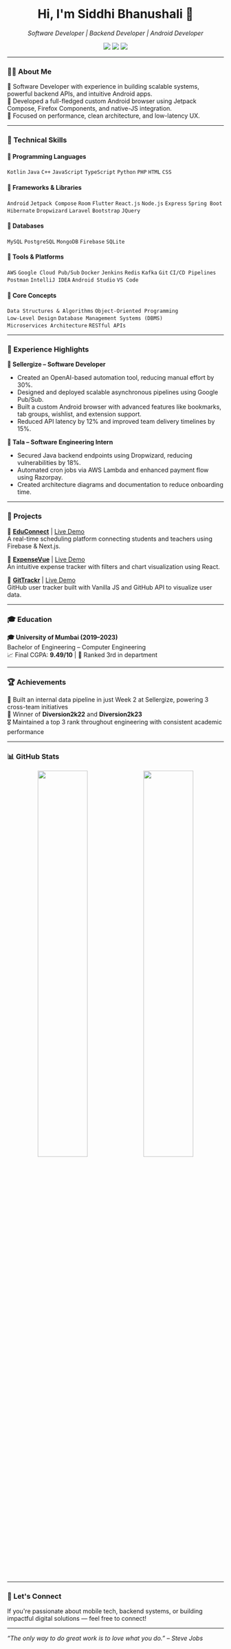 <h1 align="center">Hi, I'm Siddhi Bhanushali 👋</h1>
<p align="center">
  <em>Software Developer | Backend Developer | Android Developer</em><br/>
</p>

<p align="center">
  <a href="https://www.linkedin.com/in/siddhi-bhanushali/"><img src="https://img.shields.io/badge/LinkedIn-Connect-blue?style=flat-square&logo=linkedin"></a>
  <a href="https://github.com/siddhi-244"><img src="https://img.shields.io/github/followers/siddhi-244?label=Follow&style=social"></a>
  <a href="https://siddhi-bhanushali.netlify.app"><img src="https://img.shields.io/badge/Portfolio-Visit-green?style=flat-square&logo=google-chrome"></a>
</p>

---

### 👩‍💻 About Me

🚀 Software Developer with experience in building scalable systems, powerful backend APIs, and intuitive Android apps.  
📱 Developed a full-fledged custom Android browser using Jetpack Compose, Firefox Components, and native-JS integration.  
🎯 Focused on performance, clean architecture, and low-latency UX.  

---

### 🧠 Technical Skills

#### 🔹 Programming Languages
`Kotlin` `Java` `C++` `JavaScript` `TypeScript` `Python` `PHP` `HTML` `CSS`

#### 🔹 Frameworks & Libraries
`Android` `Jetpack Compose` `Room` `Flutter` `React.js` `Node.js` `Express` `Spring Boot` `Hibernate` `Dropwizard` `Laravel` `Bootstrap` `JQuery`

#### 🔹 Databases
`MySQL` `PostgreSQL` `MongoDB` `Firebase` `SQLite`

#### 🔹 Tools & Platforms
`AWS` `Google Cloud Pub/Sub` `Docker` `Jenkins` `Redis` `Kafka` `Git` `CI/CD Pipelines` `Postman` `IntelliJ IDEA` `Android Studio` `VS Code`

#### 🔹 Core Concepts
`Data Structures & Algorithms` `Object-Oriented Programming`  
`Low-Level Design` `Database Management Systems (DBMS)`  
`Microservices Architecture` `RESTful APIs`

---

### 💼 Experience Highlights

**🔹 Sellergize – Software Developer**  
- Created an OpenAI-based automation tool, reducing manual effort by 30%.  
- Designed and deployed scalable asynchronous pipelines using Google Pub/Sub.  
- Built a custom Android browser with advanced features like bookmarks, tab groups, wishlist, and extension support.  
- Reduced API latency by 12% and improved team delivery timelines by 15%.

**🔹 Tala – Software Engineering Intern**  
- Secured Java backend endpoints using Dropwizard, reducing vulnerabilities by 18%.  
- Automated cron jobs via AWS Lambda and enhanced payment flow using Razorpay.  
- Created architecture diagrams and documentation to reduce onboarding time.

---

### 🚀 Projects

🔗 [**EduConnect**](https://github.com/siddhi-244/EduConnect) | [Live Demo](https://edu-connect-lac.vercel.app/)  
A real-time scheduling platform connecting students and teachers using Firebase & Next.js.

🔗 [**ExpenseVue**](https://github.com/siddhi-244/Expense-Tracker) | [Live Demo](https://siddhi-244.github.io/Expense-Tracker/)  
An intuitive expense tracker with filters and chart visualization using React.

🔗 [**GitTrackr**](https://github.com/siddhi-244/FindMe) | [Live Demo](https://siddhi-244.github.io/FindMe/)  
GitHub user tracker built with Vanilla JS and GitHub API to visualize user data.

---

### 🎓 Education

**🎓 University of Mumbai (2019–2023)**  
Bachelor of Engineering – Computer Engineering  
📈 Final CGPA: **9.49/10** | 🥉 Ranked 3rd in department

---

### 🏆 Achievements

🏅 Built an internal data pipeline in just Week 2 at Sellergize, powering 3 cross-team initiatives  
🥇 Winner of **Diversion2k22** and **Diversion2k23**  
🎖️ Maintained a top 3 rank throughout engineering with consistent academic performance

---

### 📊 GitHub Stats

<p align="center">
  <img src="https://github-readme-stats.vercel.app/api?username=siddhi-244&show_icons=true&theme=radical" width="48%"/>
  <img src="https://github-readme-streak-stats.herokuapp.com?user=siddhi-244&theme=radical&date_format=M%20j%5B%2C%20Y%5D" width="48%"/>
</p>

---

### 🤝 Let's Connect

If you're passionate about mobile tech, backend systems, or building impactful digital solutions — feel free to connect!

---

_“The only way to do great work is to love what you do.” – Steve Jobs_
